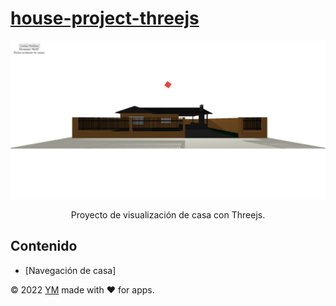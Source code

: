 # [house-project-threejs](https://github.com/yef-marcano/house-project-ym)

<p align="center">
  <img src="https://github.com/yef-marcano/house-project-ym/blob/ea83ab84d8ad14484a89cf531f090d35f30ea20a/src/img/house-project-ym.jpg">
  <p align="center">Proyecto de visualización de casa con Threejs.</p>
</p>

## Contenido
* [Navegación de casa]

© 2022 [YM](https://ymrest.com/) made with ❤️ for apps.